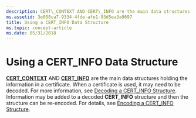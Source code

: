 ```yaml
---
description: CERT\_CONTEXT AND CERT\_INFO are the main data structures holding the information in a certificate.
ms.assetid: 3e058ca7-9334-4fde-afe1-93d5ea3a9697
title: Using a CERT_INFO Data Structure
ms.topic: concept-article
ms.date: 05/31/2018
---
```


# Using a CERT\_INFO Data Structure

[**CERT\_CONTEXT**](/windows/desktop/api/Wincrypt/ns-wincrypt-cert_context) AND [**CERT\_INFO**](/windows/desktop/api/Wincrypt/ns-wincrypt-cert_info) are the main data structures holding the information in a certificate. When a certificate is used, it may need to be decoded. For more information, see [Decoding a CERT\_INFO Structure](decoding-a-cert-info-structure.md). Information may be added to a decoded **CERT\_INFO** structure and then the structure can be re-encoded. For details, see [Encoding a CERT\_INFO Structure](encoding-a-cert-info-structure.md).

 

 



